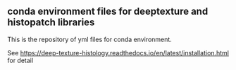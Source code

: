 ## conda environment files for deeptexture and histopatch libraries

This is the repository of yml files for conda environment.

See https://deep-texture-histology.readthedocs.io/en/latest/installation.html for detail
